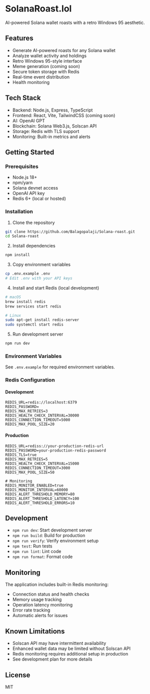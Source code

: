 # SolanaRoast.lol

AI-powered Solana wallet roasts with a retro Windows 95 aesthetic.

## Features
- Generate AI-powered roasts for any Solana wallet
- Analyze wallet activity and holdings
- Retro Windows 95-style interface
- Meme generation (coming soon)
- Secure token storage with Redis
- Real-time event distribution
- Health monitoring

## Tech Stack
- Backend: Node.js, Express, TypeScript
- Frontend: React, Vite, TailwindCSS (coming soon)
- AI: OpenAI GPT
- Blockchain: Solana Web3.js, Solscan API
- Storage: Redis with TLS support
- Monitoring: Built-in metrics and alerts

## Getting Started

### Prerequisites
- Node.js 18+
- npm/yarn
- Solana devnet access
- OpenAI API key
- Redis 6+ (local or hosted)

### Installation
1. Clone the repository
```bash
git clone https://github.com/Balagopalaji/Solana-roast.git
cd Solana-roast
```

2. Install dependencies
```bash
npm install
```

3. Copy environment variables
```bash
cp .env.example .env
# Edit .env with your API keys
```

4. Install and start Redis (local development)
```bash
# macOS
brew install redis
brew services start redis

# Linux
sudo apt-get install redis-server
sudo systemctl start redis
```

5. Run development server
```bash
npm run dev
```

### Environment Variables
See `.env.example` for required environment variables.

### Redis Configuration

#### Development
```env
REDIS_URL=redis://localhost:6379
REDIS_PASSWORD=
REDIS_MAX_RETRIES=3
REDIS_HEALTH_CHECK_INTERVAL=30000
REDIS_CONNECTION_TIMEOUT=5000
REDIS_MAX_POOL_SIZE=20
```

#### Production
```env
REDIS_URL=rediss://your-production-redis-url
REDIS_PASSWORD=your-production-redis-password
REDIS_TLS=true
REDIS_MAX_RETRIES=5
REDIS_HEALTH_CHECK_INTERVAL=15000
REDIS_CONNECTION_TIMEOUT=3000
REDIS_MAX_POOL_SIZE=50

# Monitoring
REDIS_MONITOR_ENABLED=true
REDIS_MONITOR_INTERVAL=60000
REDIS_ALERT_THRESHOLD_MEMORY=80
REDIS_ALERT_THRESHOLD_LATENCY=100
REDIS_ALERT_THRESHOLD_ERRORS=10
```

## Development
- `npm run dev`: Start development server
- `npm run build`: Build for production
- `npm run verify`: Verify environment setup
- `npm test`: Run tests
- `npm run lint`: Lint code
- `npm run format`: Format code

## Monitoring
The application includes built-in Redis monitoring:
- Connection status and health checks
- Memory usage tracking
- Operation latency monitoring
- Error rate tracking
- Automatic alerts for issues

## Known Limitations
- Solscan API may have intermittent availability
- Enhanced wallet data may be limited without Solscan API
- Redis monitoring requires additional setup in production
- See development plan for more details

## License
MIT 